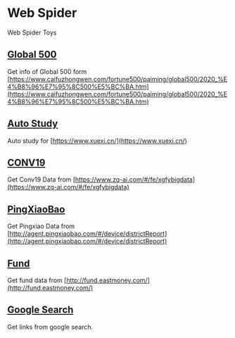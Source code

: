 # Web Spider

Web Spider Toys

## [Global 500](global500)

Get info of Global 500 form [https://www.caifuzhongwen.com/fortune500/paiming/global500/2020_%E4%B8%96%E7%95%8C500%E5%BC%BA.htm](https://www.caifuzhongwen.com/fortune500/paiming/global500/2020_%E4%B8%96%E7%95%8C500%E5%BC%BA.htm)

## [Auto Study](auto-study)

Auto study for [https://www.xuexi.cn/](https://www.xuexi.cn/)

## [CONV19](conv19)

Get Conv19 Data from [https://www.zq-ai.com/#/fe/xgfybigdata](https://www.zq-ai.com/#/fe/xgfybigdata)

## [PingXiaoBao](pingxiaobao)

Get Pingxiao Data from [http://agent.pingxiaobao.com/#/device/districtReport](http://agent.pingxiaobao.com/#/device/districtReport)

## [Fund](fund)

Get fund data from [http://fund.eastmoney.com/](http://fund.eastmoney.com/)

## [Google Search](google-search)

Get links from google search.

